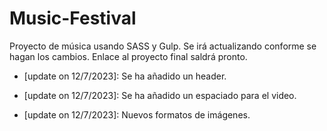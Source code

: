 # Music-Festival

Proyecto de música usando SASS y Gulp. Se irá actualizando conforme se hagan los cambios. Enlace al proyecto final saldrá pronto. 

- [update on 12/7/2023]: Se ha añadido un header.
  
- [update on 12/7/2023]: Se ha añadido un espaciado para el video.
  
- [update on 12/7/2023]: Nuevos formatos de imágenes.  
